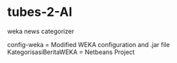 tubes-2-AI
==========

weka news categorizer

config-weka = Modified WEKA configuration and .jar file
KategorisasiBeritaWEKA = Netbeans Project
